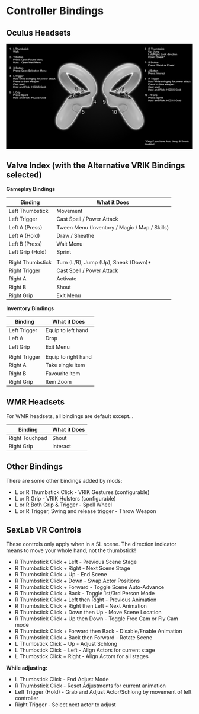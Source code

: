# Controller Bindings

## Oculus Headsets

![Controller Bindings](img/ControllerBindings.png)

## Valve Index (with the Alternative VRIK Bindings selected)

**Gameplay Bindings**

| **Binding**      | **What it Does**                              |
|------------------|-----------------------------------------------|
| Left Thumbstick  | Movement                                      |
| Left Trigger     | Cast Spell / Power Attack                     |
| Left A (Press)   | Tween Menu (Inventory / Magic / Map / Skills) |
| Left A (Hold)    | Draw / Sheathe                                |
| Left B (Press)   | Wait Menu                                     |
| Left Grip (Hold) | Sprint                                        |
|                  |                                               |
| Right Thumbstick | Turn (L/R), Jump (Up), Sneak (Down)*          |
| Right Trigger    | Cast Spell / Power Attack                     |
| Right A          | Activate                                      |
| Right B          | Shout                                         |
| Right Grip       | Exit Menu                                     |

**Inventory Bindings**

| **Binding**   | **What it Does**    |
|---------------|---------------------|
| Left Trigger  | Equip to left hand  |
| Left A        | Drop                |
| Left Grip     | Exit Menu           |
|               |                     |
| Right Trigger | Equip to right hand |
| Right A       | Take single item    |
| Right B       | Favourite item      |
| Right Grip    | Item Zoom           |

## WMR Headsets
For WMR headsets, all bindings are default except...

| **Binding**    | **What it Does**    |
|----------------|---------------------|
| Right Touchpad | Shout               |
| Right Grip     | Interact            |

## Other Bindings
There are some other bindings added by mods:

* L or R Thumbstick Click - VRIK Gestures (configurable)
* L or R Grip - VRIK Holsters (configurable)
* L or R Both Grip & Trigger - Spell Wheel
* L or R Trigger, Swing and release trigger - Throw Weapon

## SexLab VR Controls

These controls only apply when in a SL scene. The direction indicator means to move your whole hand, not the thumbstick!

* R Thumbstick Click + Left - Previous Scene Stage
* R Thumbstick Click + Right - Next Scene Stage
* R Thumbstick Click + Up - End Scene
* R Thumbstick Click + Down - Swap Actor Positions
* R Thumbstick Click + Forward - Toggle Scene Auto-Advance
* R Thumbstick Click + Back - Toggle 1st/3rd Person Mode
* R Thumbstick Click + Left then Right - Previous Animation
* R Thumbstick Click + Right then Left - Next Animation
* R Thumbstick Click + Down then Up - Move Scene Location
* R Thumbstick Click + Up then Down - Toggle Free Cam or Fly Cam mode
* R Thumbstick Click + Forward then Back - Disable/Enable Animation
* R Thumbstick Click + Back then Forward - Rotate Scene
* L Thumbstick Click + Up - Adjust Schlong
* L Thumbstick Click + Left - Align Actors for current stage
* L Thumbstick Click + Right - Align Actors for all stages

**While adjusting:**

* L Thumbstick Click - End Adjust Mode
* R Thumbstick Click - Reset Adjustments for current animation
* Left Trigger (Hold) - Grab and Adjust Actor/Schlong by movement of left controller 
* Right Trigger - Select next actor to adjust
